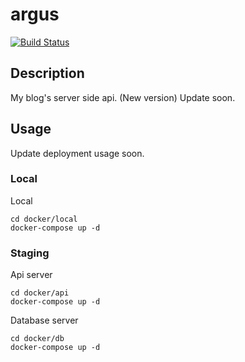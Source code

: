 # argus

[![Build Status](https://travis-ci.com/champon1020/argus.svg?token=aSPPKuPzB5pbM6AFGxtS&branch=master)](https://travis-ci.com/champon1020/argus)

## Description
My blog's server side api. (New version)
Update soon.

## Usage

Update deployment usage soon.

### Local

Local

```
cd docker/local
docker-compose up -d
```

### Staging

Api server

```
cd docker/api
docker-compose up -d
```

Database server

```
cd docker/db
docker-compose up -d
```

